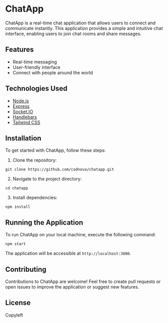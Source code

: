 # ChatApp

ChatApp is a real-time chat application that allows users to connect and communicate instantly. This application provides a simple and intuitive chat interface, enabling users to join chat rooms and share messages.

## Features

- Real-time messaging
- User-friendly interface
- Connect with people around the world

## Technologies Used

- [Node.js](https://nodejs.org/)
- [Express](https://expressjs.com/)
- [Socket.IO](https://socket.io/)
- [Handlebars](https://handlebarsjs.com/)
- [Tailwind CSS](https://tailwindcss.com/)

## Installation

To get started with ChatApp, follow these steps:

1. Clone the repository:

```git clone https://github.com/codnova/chatapp.git```

2. Navigate to the project directory:

```cd chatapp```

3. Install dependencies:

```npm install```

## Running the Application

To run ChatApp on your local machine, execute the following command:

```npm start```

The application will be accessible at `http://localhost:3000`.

## Contributing

Contributions to ChatApp are welcome! Feel free to create pull requests or open issues to improve the application or suggest new features.

## License

Copyleft
